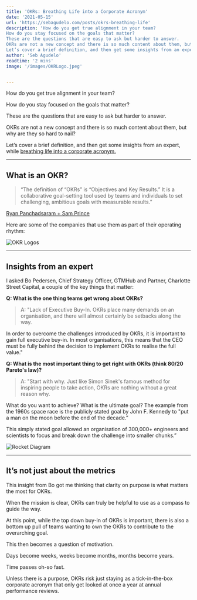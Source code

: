 ```yaml
---
title: 'OKRs: Breathing Life into a Corporate Acronym'
date: '2021-05-15'
url: 'https://sebagudelo.com/posts/okrs-breathing-life'
description: 'How do you get true alignment in your team?
How do you stay focused on the goals that matter?
These are the questions that are easy to ask but harder to answer.
OKRs are not a new concept and there is so much content about them, but why are they so hard to nail?
Let’s cover a brief definition, and then get some insights from an expert, while breathing life into a corporate acronym.'
author: 'Seb Agudelo'
readtime: '2 mins'
image: '/images/OKRLogo.jpeg'


---
```


How do you get true alignment in your team?

How do you stay focused on the goals that matter?

These are the questions that are easy to ask but harder to answer.

OKRs are not a new concept and there is so much content about them, but why are they so hard to nail?

Let’s cover a brief definition, and then get some insights from an expert, while [breathing life into a corporate acronym.](https://review.firstround.com/How-to-Make-OKRs-Actually-Work-at-Your-Startup)

----

## What is an OKR?

> “The definition of “OKRs” is “Objectives and Key Results.” It is a collaborative goal-setting tool used by teams and individuals to set challenging, ambitious goals with measurable results.”

[Ryan Panchadsaram + Sam Prince](https://www.whatmatters.com/faqs/okr-meaning-definition-example/)

Here are some of the companies that use them as part of their operating rhythm:

![OKR Logos](/images/OKRLogo.jpeg "Logos of companies that use OKRs")

----

## Insights from an expert

I asked Bo Pedersen, Chief Strategy Officer, GTMHub and Partner, Charlotte Street Capital, a couple of the key things that matter:

**Q: What is the one thing teams get wrong about OKRs?**

> A: "Lack of Executive Buy-In. OKRs place many demands on an organisation, and there will almost certainly be setbacks along the way.

In order to overcome the challenges introduced by OKRs, it is important to gain full executive buy-in. In most organisations, this means that the CEO must be fully behind the decision to implement OKRs to realise the full value."

**Q: What is the most important thing to get right with OKRs (think 80/20 Pareto's law)?**

> A: "Start with why. Just like Simon Sinek's famous method for inspiring people to take action, OKRs are nothing without a great reason why.

What do you want to achieve? What is the ultimate goal? The example from the 1960s space race is the publicly stated goal by John F. Kennedy to "put a man on the moon before the end of the decade.”

This simply stated goal allowed an organisation of 300,000+ engineers and scientists to focus and break down the challenge into smaller chunks.”

![Rocket Diagram](/images/RocketGoal.png "Diagram showing steps to design as rocket")

----

## It’s not just about the metrics

This insight from Bo got me thinking that clarity on purpose is what matters the most for OKRs.

When the mission is clear, OKRs can truly be helpful to use as a compass to guide the way.

At this point, while the top down buy-in of OKRs is important, there is also a bottom up pull of teams wanting to own the OKRs to contribute to the overarching goal.

This then becomes a question of motivation.

Days become weeks, weeks become months, months become years.

Time passes oh-so fast.

Unless there is a purpose, OKRs risk just staying as a tick-in-the-box corporate acronym that only get looked at once a year at annual performance reviews.